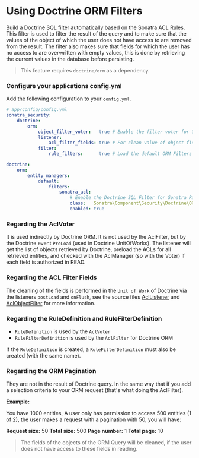 Using Doctrine ORM Filters
==========================

Build a Doctrine SQL filter automatically based on the Sonatra ACL Rules. This filter is
used to filter the result of the query and to make sure that the values of the object of which
the user does not have access to are removed from the result. The filter also makes sure that fields 
for which the user has no access to are overwritten with empty values, this is done by retrieving the
current values in the database before persisting.

> This feature requires `doctrine/orm` as a dependency.

### Configure your applications config.yml

Add the following configuration to your `config.yml`.

```yaml
# app/config/config.yml
sonatra_security:
    doctrine:
        orm:
            object_filter_voter:   true # Enable the filter voter for ORM Object
            listener:
                acl_filter_fields: true # For clean value of object fields on post load and restore value on presist defined by ACLs
            filter:
                rule_filters:      true # Load the default ORM Filters of ACL Rules

doctrine:
    orm:
        entity_managers:
            default:
                filters:
                    sonatra_acl:
                        # Enable the Doctrine SQL Filter for Sonatra Rule Filters
                        class:   Sonatra\Component\Security\Doctrine\ORM\Filter\AclFilter
                        enabled: true
```

### Regarding the AclVoter

It is used indirectly by Doctrine ORM. It is not used by the AclFilter,
but by the Doctrine event `PreLoad` (used in Doctrine UnitOfWorks). The
listener will get the list of objects retrieved by Doctrine, preload the
ACLs for all retrieved entities, and checked with the AclManager (so
with the Voter) if each field is authorized in READ.

### Regarding the ACL Filter Fields

The cleaning of the fields is performed in the `Unit of Work` of
Doctrine via the listeners `postLoad` and `onFlush`, see the source files
[AclListener](https://github.com/sonatra/SonatraSecurityBundle/blob/master/Doctrine/ORM/Listener/AclListener.php)
and [AclObjectFilter](https://github.com/sonatra/SonatraSecurityBundle/blob/master/Acl/Domain/AclObjectFilter.php) 
for more information.

### Regarding the RuleDefinition and RuleFilterDefinition

- `RuleDefinition` is used by the `AclVoter`
- `RuleFilterDefinition` is used by the `AclFilter` for Doctrine ORM

If the `RuleDefinition` is created, a `RuleFilterDefinition` must also
be created (with the same name).

### Regarding the ORM Pagination

They are not in the result of Doctrine query. In the same way that if
you add a selection criteria to your ORM request (that's what doing the
AclFilter).

**Example:**

You have 1000 entities, A user only has permission to access 500 entities (1 of 2),
the user makes a request with a pagination with 50, you will have:

**Request size:** 50
**Total size:** 500
**Page number:** 1
**Total page:** 10

> The fields of the objects of the ORM Query will be cleaned, if the
user does not have access to these fields in reading.
